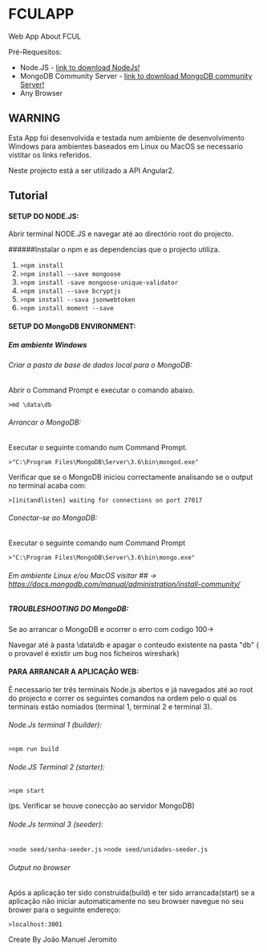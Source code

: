 # FCULAPP
Web App About FCUL

Pré-Requesitos:
- Node.JS - [link to download NodeJs!](https://nodejs.org/en/download/)
- MongoDB Community Server - [link to download MongoDB community Server!](https://www.mongodb.com/download-center/community)
- Any Browser

## WARNING ##
Esta App foi desenvolvida e testada num ambiente de desenvolvimento Windows para ambientes baseados em Linux ou MacOS se necessario vistitar os links referidos.

Neste projecto está a ser utilizado a API Angular2.

## Tutorial ##

#### SETUP DO NODE.JS:
Abrir terminal NODE.JS e navegar até ao directório root do projecto.

######Instalar o npm e as dependencias que o projecto utiliza.

1. `>npm install`
2. `>npm install --save mongoose`
3. `>npm install -save mongoose-unique-validator`
4. `>npm install --save bcryptjs`
5. `>npm install --sava jsonwebtoken`
6. `>npm install moment --save`

#### SETUP DO MongoDB ENVIRONMENT:

##### Em ambiente Windows

###### Criar a pasta de base de dados local para o MongoDB:
Abrir o Command Prompt e executar o comando abaixo.

`>md \data\db`

###### Arrancar o MongoDB:

Executar o seguinte comando num Command Prompt.

`>"C:\Program Files\MongoDB\Server\3.6\bin\mongod.exe"`

Verificar que se o MongoDB iniciou correctamente analisando se o output no terminal acaba com:

`>[initandlisten] waiting for connections on port 27017`

###### Conectar-se ao MongoDB:

Executar o seguinte comando num Command Prompt

`>"C:\Program Files\MongoDB\Server\3.6\bin\mongo.exe"`


###### Em ambiente Linux e/ou MacOS visitar ## -> https://docs.mongodb.com/manual/administration/install-community/

##### TROUBLESHOOTING DO MongoDB:

Se ao arrancar o MongoDB e ocorrer o erro com codigo 100->

Navegar até à pasta \data\db e apagar o conteudo existente na pasta "db" ( o provavel é existir um bug nos ficheiros wireshark)


#### PARA ARRANCAR A APLICAÇÃO WEB:
É necessario ter três terminais Node.js abertos e já navegados até ao root do projecto e correr os seguintes comandos na ordem pelo o qual os terminais estão nomiados (terminal 1, terminal 2 e terminal 3).

###### Node.Js terminal 1 (builder):

`>npm run build`

###### Node.JS Terminal 2 (starter):

`>npm start`

(ps. Verificar se houve conecção ao servidor MongoDB)

###### Node.Js terminal 3 (seeder):

`>node seed/senha-seeder.js`
`>node seed/unidades-seeder.js`

###### Output no browser
Após a aplicação ter sido construida(build) e ter sido arrancada(start) se a aplicação não iniciar automaticamente no seu browser navegue no seu brower para o seguinte endereço:

`>localhost:3001`


Create By João Manuel Jeromito

